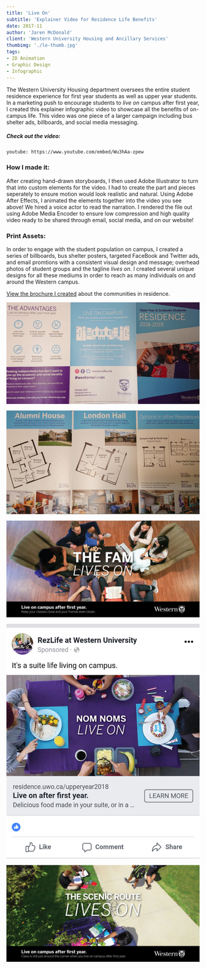 ```yaml
---
title: 'Live On'
subtitle: 'Explainer Video for Residence Life Benefits'
date: 2017-11
author: 'Jaren McDonald'
client: 'Western University Housing and Ancillary Services'
thumbimg: './lo-thumb.jpg'
tags:
- 2D Animation
- Graphic Design
- Infographic
---
```


The Western University Housing department oversees the entire student residence experience for first year students as well as upper year students. In a marketing push to encourage students to _live on_ campus after first year, I created this explainer infographic video to showcase all the benefits of on-campus life. This video was one piece of a larger campaign including bus shelter ads, billboards, and social media messaging. 

##### Check out the video:

`youtube: https://www.youtube.com/embed/Wu3hAa-zpew`

### How I made it:

After creating hand-drawn storyboards, I then used Adobe Illustrator to turn that into custom elements for the video. I had to create the part and pieces seperately to ensure motion would look realistic and natural. Using Adobe After Effects, I animated the elements together into the video you see above! We hired a voice actor to read the narration. I rendered the file out using Adobe Media Encoder to ensure low compression and high quality video ready to be shared through email, social media, and on our website!

### Print Assets:

In order to engage with the student population on campus, I created a series of billboards, bus shelter posters, targeted FaceBook and Twitter ads, and email promtions with a consistent visual design and message; overhead photos of student groups and the tagline _lives on_. I created several unique designs for all these mediums in order to reach as many individuals on and around the Western campus.

[View the brochure I created](https://residence.uwo.ca/pdf/living_learning_communities.pdf) about the communities in residence.

![Live On Brochure outside](./lo-brochure-out.jpg)

![Live On Brochure inside](./lo-brochure-in.jpg)

![The Fam billboard sample](./lo-fam-billboard.jpg)

![Nom noms FaceBook ad sample](./lo-fb-sample.jpg)

![The scenic route billboard sample](./lo-scenic-billboard.jpg)